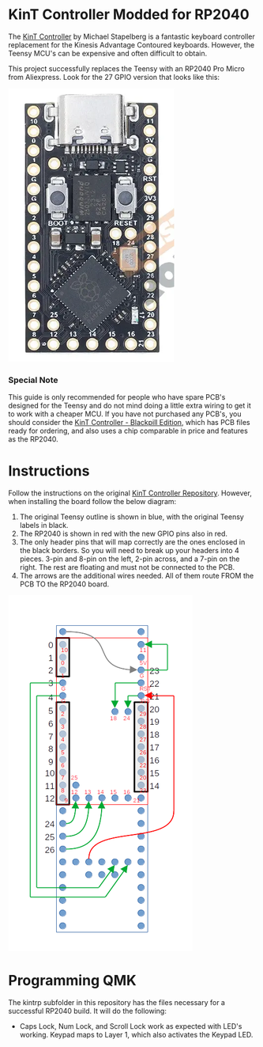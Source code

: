 # KinT Controller Modded for RP2040

The [KinT Controller](https://github.com/kinx-project/kint) by Michael Stapelberg is a fantastic keyboard controller replacement for the Kinesis Advantage Contoured keyboards. However, the Teensy MCU's can be expensive and often difficult to obtain.

This project successfully replaces the Teensy with an RP2040 Pro Micro from Aliexpress. Look for the 27 GPIO version that looks like this:

![AliExample](AliExample.webp) 

### Special Note

This guide is only recommended for people who have spare PCB's designed for the Teensy and do not mind doing a little extra wiring to get it to work with a cheaper MCU. If you have not purchased any PCB's, you should consider the [KinT Controller - Blackpill Edition](https://github.com/dcpedit/kint), which has PCB files ready for ordering, and also uses a chip comparable in price and features as the RP2040.

# Instructions

Follow the instructions on the original [KinT Controller Repository](https://github.com/kinx-project/kint). However, when installing the board follow the below diagram:

1. The original Teensy outline is shown in blue, with the original Teensy labels in black.
2. The RP2040 is shown in red with the new GPIO pins also in red.
3. The only header pins that will map correctly are the ones enclosed in the black borders. So you will need to break up your headers into 4 pieces. 3-pin and 8-pin on the left, 2-pin across, and a 7-pin on the right. The rest are floating and must not be connected to the PCB.
4. The arrows are the additional wires needed. All of them route FROM the PCB TO the RP2040 board. 

![BoardDiagram](KinT_to_RP2040_Wiring_2.png)

# Programming QMK

The kintrp subfolder in this repository has the files necessary for a successful RP2040 build. It will do the following:

* Caps Lock, Num Lock, and Scroll Lock work as expected with LED's working. Keypad maps to Layer 1, which also activates the Keypad LED.
